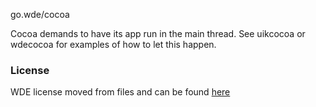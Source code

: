 go.wde/cocoa

Cocoa demands to have its app run in the main thread. See uikcocoa or wdecocoa for examples of how to let this happen.

### License
WDE license moved from files and can be found [here](https://github.com/kirillDanshin/go-wde/blob/master/LICENSE)

